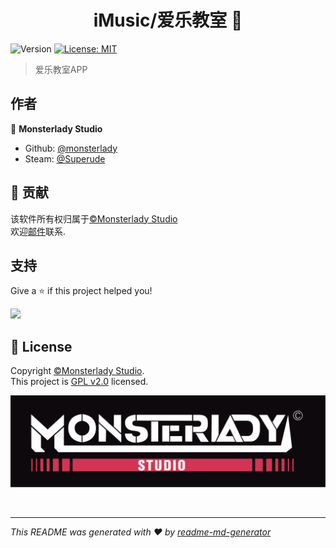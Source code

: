 <h1 align="center">iMusic/爱乐教室 👋</h1>
<p>
  <img alt="Version" src="https://img.shields.io/badge/version-v1.1.0-blue.svg?cacheSeconds=2592000" />
  <a href="#" target="_blank">
    <img alt="License: MIT" src="https://img.shields.io/badge/License-MIT-yellow.svg" />
  </a>
</p>

> 爱乐教室APP

## 作者

👤 **Monsterlady Studio**
* Github: [@monsterlady](https://github.com/monsterlady)
* Steam: [@Superude](https://steamcommunity.com/id/381727/)

## 🤝 贡献

该软件所有权归属于[©Monsterlady Studio](https://github.com/Monsterlady-Studio/iMusic-release/blob/master/LICENSE)<br />欢迎[邮件](mailto:monsterladystudio@hotmail.com)联系. 

## 支持

Give a ⭐️ if this project helped you!

<a href="https://www.patreon.com/">
  <img src="https://c5.patreon.com/external/logo/become_a_patron_button@2x.png" width="160">
</a>

## 📝 License

Copyright [©Monsterlady Studio](https://github.com/Monsterlady-Studio/iMusic-release/blob/master/LICENSE).<br />
This project is [GPL v2.0](https://raw.githubusercontent.com/Monsterlady-Studio/iMusic-release/master/LICENSE) licensed.
<p align="center">
  <img src="https://raw.githubusercontent.com/Monsterlady-Studio/iMusic-release/master/m%E5%AE%9A%E7%A8%BF1.svg">
</p>
<br />

***
_This README was generated with ❤️ by [readme-md-generator](https://github.com/kefranabg/readme-md-generator)_
